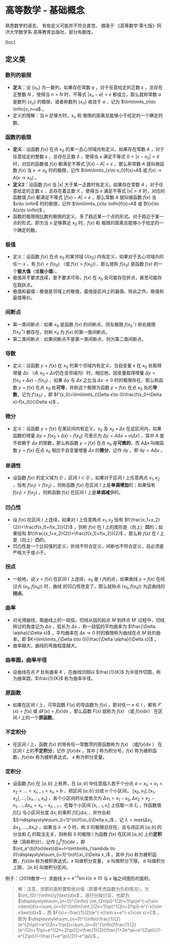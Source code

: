 # 高等数学 - 基础概念

熟悉数学的语言。
有些定义可能并不符合直觉。
摘录于 《高等数学·第七版》同济大学数学系 高等教育出版社，部分有删改。

[toc]

## 定义类

### 数列的极限

- **定义**：设 $\{x_n\}$ 为一数列，如果存在常数 $a$ ，对于任意给定的正数 $\varepsilon$ ，总存在正整数 $N$ ，使得当 $n>N$ 时，不等式 $|x_n-a|<\varepsilon$ 都成立，那么就称常数 $a$ 是数列 $\{x_n\}$ 的极限，或者称数列 $\{x_n\}$ 收敛于 $a$ ，记为 $\lim\limits_{n\to \infin}x_n=a$ 。
- 定义的理解：当 $n$ 足够大时，$x_n$ 和 极限的距离总能够小于给定的一个确定的数。

### 函数的极限

- **定义**：设函数 $f(x)$ 在点 $x_0$ 的某一去心邻域内有定义。如果存在常数 $A$ ，对于任意给定的整数 $\varepsilon$ ，总存在正数 $\delta$ ，使得当 $x$ 满足不等式 $0<|x-x_0|<\delta$ 时，对应的函数值 $f(x)$ 都满足不等式 $|f(x)-A|<\varepsilon$ ，那么称常数 $A$ 就叫做函数 $f(x)$ 当 $x\to x_0$ 时的极限，记作 $\lim\limits_{x\to x_0}f(x)=A$ 或 $f(x)\to A(x\to x_0)$ 。
- **定义2**：设函数 $f(x)$ 当 $|x|$ 大于某一正数时有定义。如果存在常数 $A$ ，对于任意给定的正数 $\varepsilon$ ，总存在着正数 $X$ ，使得当 $x$ 满足不等式 $|x|>X$ 时，对应的函数值 $f(x)$ 都满足不等式 $|f(x)-A|<\varepsilon$ ，那么常数 $A$ 就叫做函数 $f(x)$ 当 $x\to \infin$ 时的极限，记作 $\lim\limits_{x\to \infin}f(x)=A$ 或 $f(x)\to A(x\to \infin)$ 。
- 函数的极限相比数列极限的定义，多了趋近某一个点的形式。对于趋近于某一点的形式，即为当 $x$ 足够靠近 $x_0$ 时，$f(x)$ 和 极限的距离总能够小于给定的一个确定的数。

### 极值

- 定义：设函数 $f(x)$ 在点 $x_0$ 的某邻域 $U(x_0)$ 内有定义，如果对于去心邻域内的任一 $x$ ，有 $f(x)<f(x_0)$ （或 $f(x)>f(x_0)$），那么就称 $f(x_0)$ 是函数 $f(x)$ 的一个**极大值**（或**极小值**）。
- 极值并不要求连续，更不要求可导。$f(x)$ 在 $x_0$ 处可能存在折点，甚至可能存在跳跃点。
- 极值和最值：极值是邻域上的极值，最值是区间上的最值。除此之外，极值和最值等价。

### 间断点

- 第一类间断点：如果 $x_0$ 是函数 $f(x)$ 的间断点，但左极限 $f(x_0^-)$ 和右极限 $f(x_0^+)$ 都存在，则称 $x_0$ 为 $f(x)$ 的第一类间断点。
- 第二类间断点：如果间断点不是第一类间断点，则为第二类间断点。

### 导数

- 定义：设函数 $y=f(x)$ 在 $x_0$ 的某个邻域内有定义，当自变量 $x$ 在 $x_0$ 处取得增量 $\Delta x$ （点 $x_0+\Delta x$仍在该邻域内）时，相应地，因变量取得增量 $\Delta y=f(x_0+\Delta x)-f(x_0)$ ，如果 $\Delta y$ 与 $\Delta x$ 之比当 $\Delta x \to 0$ 时的极限存在，那么称函数 $y=f(x)$ 在点 $x_0$ 处**可导**，并称这个极限为函数 $y=f(x)$ 在点 $x_0$ 处的**导数**，记为 $f'(x_0)$ ，即 $f'(x_0)=\lim\limits_{\Delta x\to 0}\frac{f(x_0+\Delta x)-f(x_0)}{\Delta x}$ 。

### 微分

- 定义：设函数 $y=f(x)$ 在某区间内有定义，$x_0$ 及 $x_0+\Delta x$ 在这区间内，如果函数的增量 $\Delta y=f(x_0+\Delta x)-f(x_0)$ 可表示为 $\Delta y=A\Delta x+o(\Delta x)$ ，其中 $A$ 是不依赖于 $\Delta x$ 的常数，那么称函数 $y=f(x)$ 在点 $x_0$ 是**可微的**，而 $A\Delta x$ 叫做函数 $y=f(x)$ 在点 $x_0$ 相应于自变量增量 $\Delta x$ 的**微分**，记作 $\text{d}y$ 。即 $\text{d}y=A\Delta x$ 。

### 单调性

- 设函数 $f(x)$ 的定义域为 $D$ ，区间 $I\subset D$ ，如果对于区间 $I$ 上任意两点 $x_1,x_2$ ，恒有 $f(x_1)<f(x_2)$ ，则称函数 $f(x)$ 在区间 $I$ 上是**单调增加**的；如果恒有 $f(x_1)>f(x_2)$ ，则称函数 $f(x)$ 在区间 $I$ 上是**单调减少**的。

### 凹凸性

- 设 $f(x)$ 在区间 $I$ 上连续，如果对 $I$ 上任意两点 $x_1,x_2$ 恒有 $f(\frac{x_1+x_2}{2})<\frac{f(x_1)+f(x_2)}{2}$ ，则称 $f(x)$ 在 $I$ 上的图形是（向上）**凹**的；如果恒有 $f(\frac{x_1+x_2}{2})>\frac{f(x_1)+f(x_2)}{2}$ ，那么称 $f(x)$ 在 $I$ 上是（向上）**凸**的。
- 凹凸性是一个比较强的定义，折线不符合定义，间断也不符合定义，且必须是严格大于或小于。

### 拐点

- 一般地，设 $y=f(x)$ 在区间 $I$ 上连续，$x_0$ 是 $I$ 内的点，如果曲线 $y=f(x)$ 在经过点 $(x_0,f(x_0))$ 时，曲线 的凹凸性改变了，那么就称点 $(x_0,f(x_0))$ 为这曲线的**拐点**。

### 曲率

- 对光滑曲线，取曲线上的一段弧，切线从弧的起点 $M$ 到终点 $M'$ 过程中，切线转过的角度记为 $\Delta \alpha$ ，弧长为 $\Delta s$ ，称一段弧的平均曲率为 $\frac{\Delta \alpha}{\Delta s}$ ，平均曲率在 $\Delta s\to 0$ 时的极限称为曲线在点 $M$ 处的曲率，即 $K=\lim\limits_{\Delta s\to 0}|\frac{\Delta \alpha}{\Delta s}|$ 。
- 曲率越大，曲线的弯曲程度越大。

### 曲率圆，曲率半径

- 设曲线在点 $P$ 处有曲率 $K$ ，在曲线凹侧以 $\frac{1}{K}$ 为半径作切圆，称为曲率圆，$\frac{1}{K}$ 称为曲率半径。

### 原函数

- 如果在区间 $I$ 上，可导函数 $F(x)$ 的导函数为 $f(x)$ ，即对任一 $x\in I$ ，都有 $F'(x)=f(x)$ 或 $\text{d}F(x)=f(x)\text{d}x$ ，那么函数 $F(x)$ 就称为 $f(x)$ （或 $f(x)\text{d}x$） 在区间 $I$ 上的一个**原函数**。

### 不定积分

- 在区间 $I$ 上，函数 $f(x)$ 的带有任一常数项的原函数称为 $f(x)$ （或$f(x)\text{d}x$ ） 在区间 $I$ 上的**不定积分**，记作 $\int f(x)\text{d}x$ 。其中 $\int$ 称为积分号，$f(x)$ 称为被积函数，$f(x)\text{d}x$ 称为被积表达式， $x$ 称为积分变量。

### 定积分

- 设函数 $f(x)$ 在 $[a,b]$ 上有界，在 $[a,b]$ 中任意插入若干个分点 $a=x_0<x_1<x_2<...<x_{n-1}<x_n=b$ ，把区间 $[a,b]$ 分成 $n$ 个小区间， $[x_0,x_1],[x_1,x_2],...,[x_{n-1},x_n]$ ，各个小区间的长度依次为 $\Delta x_1=x_1-x_0,\Delta x_2=x_2-x_1,...,\Delta x_n=x_n-x_{n-1}$ ，在每个小区间 $[x_{i-1},x_i]$ 上任取一点 $\xi_i$ ，作函数值 $f(\xi_i)$ 与小区间长度 $\Delta x_i$ 的乘积 $f(\xi_i)\Delta x_i$ ，并作出和 $S=\displaystyle\sum_{i=1}^{n}f(\xi_i)\Delta x_i$ ，记 $\lambda=max(\Delta x_1,\Delta x_2,...,\Delta x_n)$ ，如果当 $\lambda\to 0$ 时，和 $S$ 的极限总存在，且与闭区间 $[a,b]$ 的分法和 $\xi_i$ 的取法无关，则称和 $S$ 的极限 $I$ 为函数 $f(x)$ 在区间 $[a,b]$ 上的**定积分**（简称积分），记作 $\int_a^{b}f(x)\text{d}x$ ，即 $\int_a^{b}f(x)\text{d}x=I=\lim\limits_{\lambda \to 0}\displaystyle\sum_{i=1}^{n}f(\xi_i)\Delta x_i$ 。其中 $f(x)$ 称为被积函数，$f(x)\text{d}x$ 称为被积表达式，$x$ 叫做积分变量， $a$ 叫做积分下限， $b$ 叫做积分上限， $[a,b]$ 叫做积分区间。

例子：（2019数学一）求曲线 $y=e^{-x}\sin x(x\ge 0)$ 与 $x$ 轴之间图形的面积。
> 解：注意，求图形面积要取绝对值（即要考虑函数为负的情况）。为 $\int_{0}^{\infin}|y|\text{d}x$ 。进行分段讨论，也即为 $\displaystyle\sum_{n=0}^{\infin} \int_{2n\pi}^{(2n+1)\pi}e^{-x}\sin x\text{d}x+\sum_{n=0}^{\infin}\int_{(2n+1)\pi}^{(2n+2)\pi}-e^{-x}\sin x\text{d}x$ 。而 $F(x)=-\frac{1}{2}(e^{-x}\sin x+e^{-x}\cos x)+C$ ，即为 $\displaystyle\sum_{n=0}^{\infin}\frac{1}{2}(e^{2n\pi}+e^{(2n+1)\pi})+\sum_{n=0}^{\infin}\frac{1}{2}(e^{(2n+1)\pi+e^{(2n+2)\pi}})=\frac{1}{2}(\frac{1+2e^\pi+e^{2\pi}}{1-e^{2\pi}})=\frac{1+e^\pi}{2(1-e^\pi)}$ 。
